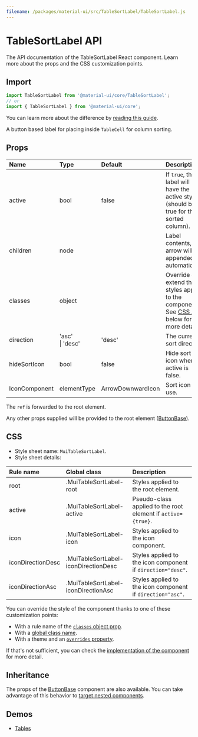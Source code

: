 ```yaml
---
filename: /packages/material-ui/src/TableSortLabel/TableSortLabel.js
---
```


<!--- This documentation is automatically generated, do not try to edit it. -->

# TableSortLabel API

<p class="description">The API documentation of the TableSortLabel React component. Learn more about the props and the CSS customization points.</p>

## Import

```js
import TableSortLabel from '@material-ui/core/TableSortLabel';
// or
import { TableSortLabel } from '@material-ui/core';
```

You can learn more about the difference by [reading this guide](/guides/minimizing-bundle-size/).

A button based label for placing inside `TableCell` for column sorting.

## Props

| Name | Type | Default | Description |
|:-----|:-----|:--------|:------------|
| <span class="prop-name">active</span> | <span class="prop-type">bool</span> | <span class="prop-default">false</span> | If `true`, the label will have the active styling (should be true for the sorted column). |
| <span class="prop-name">children</span> | <span class="prop-type">node</span> |  | Label contents, the arrow will be appended automatically. |
| <span class="prop-name">classes</span> | <span class="prop-type">object</span> |  | Override or extend the styles applied to the component. See [CSS API](#css) below for more details. |
| <span class="prop-name">direction</span> | <span class="prop-type">'asc'<br>&#124;&nbsp;'desc'</span> | <span class="prop-default">'desc'</span> | The current sort direction. |
| <span class="prop-name">hideSortIcon</span> | <span class="prop-type">bool</span> | <span class="prop-default">false</span> | Hide sort icon when active is false. |
| <span class="prop-name">IconComponent</span> | <span class="prop-type">elementType</span> | <span class="prop-default">ArrowDownwardIcon</span> | Sort icon to use. |

The `ref` is forwarded to the root element.

Any other props supplied will be provided to the root element ([ButtonBase](/api/button-base/)).

## CSS

- Style sheet name: `MuiTableSortLabel`.
- Style sheet details:

| Rule name | Global class | Description |
|:-----|:-------------|:------------|
| <span class="prop-name">root</span> | <span class="prop-name">.MuiTableSortLabel-root</span> | Styles applied to the root element.
| <span class="prop-name">active</span> | <span class="prop-name">.MuiTableSortLabel-active</span> | Pseudo-class applied to the root element if `active={true}`.
| <span class="prop-name">icon</span> | <span class="prop-name">.MuiTableSortLabel-icon</span> | Styles applied to the icon component.
| <span class="prop-name">iconDirectionDesc</span> | <span class="prop-name">.MuiTableSortLabel-iconDirectionDesc</span> | Styles applied to the icon component if `direction="desc"`.
| <span class="prop-name">iconDirectionAsc</span> | <span class="prop-name">.MuiTableSortLabel-iconDirectionAsc</span> | Styles applied to the icon component if `direction="asc"`.

You can override the style of the component thanks to one of these customization points:

- With a rule name of the [`classes` object prop](/customization/components/#overriding-styles-with-classes).
- With a [global class name](/customization/components/#overriding-styles-with-global-class-names).
- With a theme and an [`overrides` property](/customization/globals/#css).

If that's not sufficient, you can check the [implementation of the component](https://github.com/mui-org/material-ui/blob/master/packages/material-ui/src/TableSortLabel/TableSortLabel.js) for more detail.

## Inheritance

The props of the [ButtonBase](/api/button-base/) component are also available.
You can take advantage of this behavior to [target nested components](/guides/api/#spread).

## Demos

- [Tables](/components/tables/)

